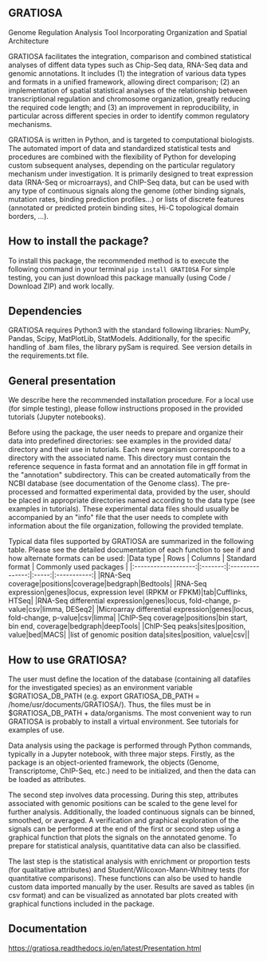 GRATIOSA
--------
Genome Regulation Analysis Tool Incorporating Organization and Spatial Architecture

GRATIOSA facilitates the integration, comparison and combined statistical analyses of diffent data types such as Chip-Seq data, RNA-Seq data and genomic annotations. It includes (1) the integration of various data types and formats in a unified framework, allowing direct comparison; (2) an implementation of spatial statistical analyses of the relationship between transcriptional regulation and chromosome organization, greatly reducing the required code length; and (3) an improvement in reproducibility, in particular across different species in order to identify common regulatory mechanisms.

GRATIOSA is written in Python, and is targeted to computational biologists. The automated import of data and standardized statistical tests and procedures are combined with the flexibility of Python for developing custom subsequent analyses, depending on the particular regulatory mechanism under investigation. It is primarily designed to treat expression data (RNA-Seq or microarrays), and ChIP-Seq data, but can be used with any type of continuous signals along the genome (other binding signals, mutation rates, binding prediction profiles…) or lists of discrete features (annotated or predicted protein binding sites, Hi-C topological domain borders, …). 

How to install the package? 
---------------------------
To install this package, the recommended method is to execute the following command in your terminal 
`pip install GRATIOSA`
For simple testing, you can just download this package manually (using Code / Download ZIP) and work locally. 

Dependencies
------------
GRATIOSA requires Python3 with the standard following libraries: NumPy, Pandas, Scipy, MatPlotLib, StatModels. Additionally, for the specific handling of .bam files, the library pySam is required. See version details in the requirements.txt file.

General presentation 
--------------------
We describe here the recommended installation procedure. For a local use (for simple testing), please follow instructions proposed in the provided tutorials (Jupyter notebooks). 

Before using the package, the user needs to prepare and organize their data into predefined directories: see examples in the provided data/ directory and their use in tutorials. Each new organism corresponds to a directory with the associated name.  This directory must contain the reference sequence in fasta format and an annotation file in gff format in the "annotation" subdirectory. This can be created automatically from the NCBI database (see documentation of the Genome class). The pre-processed and formatted experimental data, provided by the user, should be placed in appropriate directories named according to the data type (see examples in tutorials). These experimental data files should usually be accompanied by an "info" file that the user needs to complete with information about the file organization, following the provided template.

Typical data files supported by GRATIOSA are summarized in the following table. Please see the detailed documentation of each function to see if and how alternate formats can be used:
|Data type | Rows | Columns | Standard format | Commonly used packages |
|:-------------------:|:-------:|:---------------:|:-----:|:-----------:|
|RNA-Seq coverage|positions|coverage|bedgraph|Bedtools|
|RNA-Seq expression|genes|locus, expression level (RPKM or FPKM)|tab|Cufflinks, HTSeq|
|RNA-Seq differential expression|genes|locus, fold-change, p-value|csv|limma, DESeq2|
|Microarray differential expression|genes|locus, fold-change, p-value|csv|limma|
|ChIP-Seq coverage|positions|bin start, bin end, coverage|bedgraph|deepTools|
|ChIP-Seq peaks|sites|position, value|bed|MACS|
|list of genomic position data|sites|position, value|csv||

How to use GRATIOSA?
------------------------
The user must define the location of the database (containing all datafiles for the investigated species) as an environment variable \$GRATIOSA_DB_PATH (e.g. export GRATIOSA_DB_PATH = /home/usr/documents/GRATIOSA/). Thus, the files must be in \$GRATIOSA_DB_PATH + data/organisms. The most convenient way to run GRATIOSA is probably to install a virtual environment. See tutorials for examples of use. 

Data analysis using the package is performed through Python commands, typically in a Jupyter notebook, with three major steps. Firstly, as the package is an object-oriented framework, the objects (Genome, Transcriptome, ChIP-Seq, etc.) need to be initialized, and then the data can be loaded as attributes. 

The second step involves data processing. During this step, attributes associated with genomic positions can be scaled to the gene level for further analysis. Additionally, the loaded continuous signals can be binned, smoothed, or averaged. A verification and graphical exploration of the signals can be performed at the end of the first or second step using a graphical function that plots the signals on the annotated genome. To prepare for statistical analysis, quantitative data can also be classified.

The last step is the statistical analysis with enrichment or proportion tests (for qualitative attributes) and Student/Wilcoxon-Mann-Whitney tests (for quantitative comparisons). These functions can also be used to handle custom data imported manually by the user. Results are saved as tables (in csv format) and can be visualized as annotated bar plots created with graphical functions included in the package. 


Documentation
-------------
https://gratiosa.readthedocs.io/en/latest/Presentation.html
